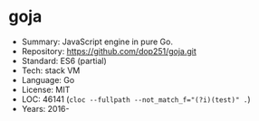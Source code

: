 # goja

* Summary:    JavaScript engine in pure Go.
* Repository: https://github.com/dop251/goja.git
* Standard:   ES6 (partial)
* Tech:       stack VM
* Language:   Go
* License:    MIT
* LOC:        46141 (`cloc --fullpath --not_match_f="(?i)(test)" .`)
* Years:      2016-
